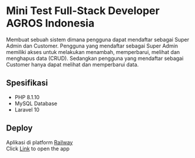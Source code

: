 # Mini Test Full-Stack Developer AGROS Indonesia

Membuat sebuah sistem dimana pengguna dapat mendaftar sebagai Super Admin dan Customer. Pengguna yang mendaftar sebagai Super Admin memiliki akses untuk melakukan menambah, memperbarui, melihat dan menghapus data (CRUD). Sedangkan pengguna yang mendaftar sebagai Customer hanya dapat melihat dan memperbarui data.

## Spesifikasi

-   PHP 8.1.10
-   MySQL Database
-   Laravel 10

## Deploy

Aplikasi di platform [Railway](https://railway.app/) <br/>
Click [Link](https://agros-fs-mini-test-be-production.up.railway.app) to open the app
